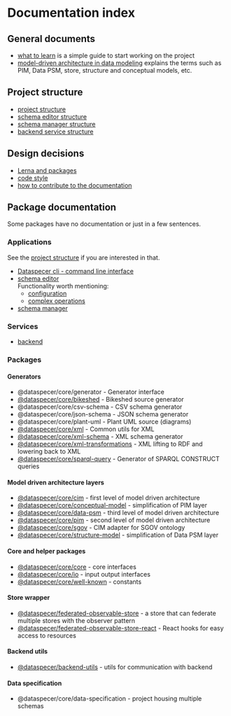 # Documentation index

## General documents

- [what to learn](2022-04-20-what-to-learn.md) is a simple guide to start working on the project
- [model-driven architecture in data modeling](2022-04-21-model-driven-architecture.md) explains the terms such as PIM, Data PSM, store, structure and conceptual models, etc.

## Project structure
- [project structure](2022-04-20-project-structure.md)
- [schema editor structure](../applications/manager/documentation/2022-04-21-project-structure-editor.md)
- [schema manager structure](../applications/manager/documentation/2022-04-21-project-structure.md)
- [backend service structure](../services/backend/documentation/2022-04-21-project-structure.md)

## Design decisions

- [Lerna and packages](2022-02-06-lerna-and-packages.md)
- [code style](2022-02-06-code-style.md)
- [how to contribute to the documentation](2022-02-06-documentation.md)

## Package documentation

Some packages have no documentation or just in a few sentences.

### Applications

See the [project structure](#project-structure) if you are interested in that.

- [Dataspecer cli - command line interface](../applications/cli/README.md)
- [schema editor](../applications/editor/README.md) \
  Functionality worth mentioning: 
  - [configuration](../applications/manager/src/editor/configuration/README.md)
  - [complex operations](../applications/manager/src/editor/operations/README.md)
- [schema manager](../applications/editor/README.md)

### Services

- [backend](../services/backend/README.md)

### Packages

#### Generators

- @dataspecer/core/generator - Generator interface
- [@dataspecer/core/bikeshed](../packages/core/src/bikeshed/README.md) - Bikeshed source generator
- @dataspecer/core/csv-schema - CSV schema generator
- @dataspecer/core/json-schema - JSON schema generator
- @dataspecer/core/plant-uml - Plant UML source (diagrams)
- [@dataspecer/core/xml](../packages/core/src/xml/README.md) - Common utils for XML
- [@dataspecer/core/xml-schema](../packages/core/src/xml-schema/README.md) - XML schema generator
- [@dataspecer/core/xml-transformations](../packages/core/src/xml-transformations/README.md) - XML lifting to RDF and lowering back to XML
- [@dataspecer/core/sparql-query](../packages/core/src/sparql-query/README.md) - Generator of SPARQL CONSTRUCT queries

#### Model driven architecture layers

- [@dataspecer/core/cim](../packages/core/src/cim/README.md) - first level of model driven architecture
- [@dataspecer/core/conceptual-model](../packages/core/src/conceptual-model/README.md) - simplification of PIM layer
- [@dataspecer/core/data-psm](../packages/core/src/data-psm/README.md) - third level of model driven architecture
- [@dataspecer/core/pim](../packages/core/src/pim/README.md) - second level of model driven architecture
- [@dataspecer/core/sgov](../packages/sgov-adapter/README.md) - CIM adapter for SGOV ontology
- [@dataspecer/core/structure-model](../packages/core/src/structure-model/README.md) - simplification of Data PSM layer

#### Core and helper packages

- [@dataspecer/core/core](../packages/core/src/core/README.md) - core interfaces
- [@dataspecer/core/io](../packages/core/src/io/README.md) - input output interfaces
- [@dataspecer/core/well-known](../packages/core/src/well-known/README.md) - constants

#### Store wrapper
- [@dataspecer/federated-observable-store](../packages/federated-observable-store/README.md) - a store that can federate multiple stores with the observer pattern
- [@dataspecer/federated-observable-store-react](../packages/federated-observable-store-react/README.md) - React hooks for easy access to resources

#### Backend utils
- [@dataspecer/backend-utils](../packages/backend-utils/README.md) - utils for communication with backend

#### Data specification
- @dataspecer/core/data-specification - project housing multiple schemas
